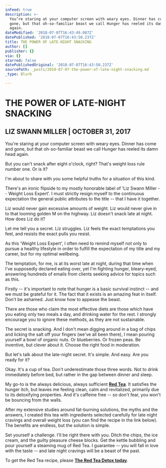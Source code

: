 ```yaml
---
inFeed: true
description: >-
  You’re staring at your computer screen with weary eyes. Dinner has come and
  gone, but that oh-so-familiar beast we call Hunger has reeled its damn head
  again.
dateModified: '2018-07-07T16:43:49.087Z'
datePublished: '2018-07-07T16:43:50.237Z'
title: THE POWER OF LATE-NIGHT SNACKING
author: []
publisher: {}
via: {}
starred: false
datePublishedOriginal: '2018-07-07T16:43:50.237Z'
sourcePath: _posts/2018-07-07-the-power-of-late-night-snacking.md
_type: Blurb

---
```

# THE POWER OF LATE-NIGHT SNACKING

## LIZ SWANN MILLER | OCTOBER 31, 2017

You're staring at your computer screen with weary eyes. Dinner has come and gone, but that oh-so-familiar beast we call Hunger has reeled its damn head again.

But you can't snack after eight o'clock, right? That's weight loss rule number one. Or is it?

I'm about to share with you some helpful truths for a situation of this kind.

There's an ironic flipside to my mostly honorable label of 'Liz Swann Miller -- Weight Loss Expert'. I must strictly resign myself to the continuous expectation the general public attributes to the title -- that I have it together.

Liz would never gain excessive amounts of weight. Liz would never give in to that looming golden M on the highway. Liz doesn't snack late at night. How does Liz do it?

Let me tell you a secret. Liz struggles. Liz feels the exact temptations you feel, and resists the exact pulls you resist.

As this 'Weight Loss Expert', I often need to remind myself not only to pursue a healthy lifestyle in order to fulfill the expectation of my title and my career, but for my optimal wellbeing.

The temptation, for me, is at its worst late at night, during that time when I've supposedly declared eating over, yet I'm fighting hunger, bleary-eyed, answering hundreds of emails from clients seeking advice for topics such as this.

Firstly -- it's important to note that hunger is a basic survival instinct -- and we must be grateful for it. The fact that it exists is an amazing feat in itself. Don't be ashamed. Just know how to appease the beast.

There are those who claim the most effective diets are those which have you eating only two meals a day, and drinking water for the rest. I strongly encourage you to ignore these methods, as they are not sustainable.

The secret is snacking. And I don't mean digging around in a bag of chips and licking the salt off your fingers (we've all been there), I mean pouring yourself a bowl of organic nuts. Or blueberries. Or frozen peas. Be inventive, but clever about it. Choose the right food in moderation.

But let's talk about the late-night secret. It's simple. And easy. Are you ready for it?

Okay. It's a cup of tea. Don't underestimate those three words. Not to drink immediately before bed, but rather in the gap between dinner and sleep.

My go-to is the always delicious, always sufficient **[Red Tea][0]**. It satisfies the hunger itch, but leaves me feeling clean, calm and revitalized, primarily due to its detoxifying properties. And it's caffeine free -- so don't fear, you won't be bouncing from the walls.

After my extensive studies around fat-burning solutions, the myths and the answers, I created this tea with ingredients selected carefully for late night cravings and overall weight loss (you can find the recipe in the link below). The benefits are endless, but the solution is simple.

Set yourself a challenge. I'll be right there with you. Ditch the chips, the ice cream, and the guilty pleasure cheese blocks. Get the kettle bubbling and pour yourself a steaming mug of Red Tea. I guarantee -- you will fall in love with the taste -- and late night cravings will be a beast of the past.

To get the Red Tea recipe, please **[The Red Tea Detox today][1]**.

[0]: http://bit.ly/2m2dg8R "Red Tea"
[1]: http://bit.ly/2m2dg8R "The Red Tea Detox"